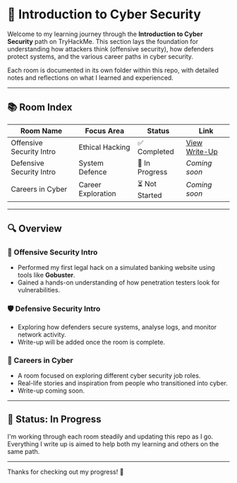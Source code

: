 # 🧠 Introduction to Cyber Security

Welcome to my learning journey through the **Introduction to Cyber Security** path on TryHackMe. This section lays the foundation for understanding how attackers think (offensive security), how defenders protect systems, and the various career paths in cyber security.

Each room is documented in its own folder within this repo, with detailed notes and reflections on what I learned and experienced.

---

## 📚 Room Index

| Room Name                | Focus Area         | Status         | Link                                                                 |
|--------------------------|--------------------|----------------|----------------------------------------------------------------------|
| Offensive Security Intro | Ethical Hacking    | ✅ Completed    | [View Write-Up](https://github.com/MQKGitHub/Offensive-Security-Intro) |
| Defensive Security Intro | System Defence     | 🔄 In Progress  | *Coming soon*                                                        |
| Careers in Cyber         | Career Exploration | ⏳ Not Started  | *Coming soon*                                                        |

---

## 🔍 Overview

### 🔐 Offensive Security Intro
- Performed my first legal hack on a simulated banking website using tools like **Gobuster**.
- Gained a hands-on understanding of how penetration testers look for vulnerabilities.

### 🛡️ Defensive Security Intro
- Exploring how defenders secure systems, analyse logs, and monitor network activity.
- Write-up will be added once the room is complete.

### 💼 Careers in Cyber
- A room focused on exploring different cyber security job roles.
- Real-life stories and inspiration from people who transitioned into cyber.
- Write-up coming soon.

---

## 📌 Status: In Progress

I'm working through each room steadily and updating this repo as I go. Everything I write up is aimed to help both my learning and others on the same path.

---

Thanks for checking out my progress! 🚀
